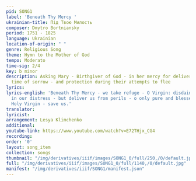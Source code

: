 ```yaml
---
pid: SONG1
label: 'Beneath Thy Mercy '
ukrainian-title: Під Твою Милость
composer: Dmytro Bortniansky
period: 1751 - 1825
language: Ukrainian
location-of-origin: " "
genre: Religious Song
theme: Hymn to the Mother of God
tempo: Moderato
time-sig: 2/4
key: b minor
description: Asking Mary - Birthgiver of God - in her mercy for deliverance from their
  time of sorrow - and protection during their attempts to flee
lyrics:
lyrics-english: 'Beneath Thy Mercy - we take refuge - O Virgin: disdain not our supplications
  in our distress - but deliver us from perils - o only pure and blessed one. Most
  Holy Virgin - save us.'
translator:
lyricist:
arrangement: Lesya Klimchenko
additional:
youtube-link: https://www.youtube.com/watch?v=E72THjx_CG4
recording:
order: '0'
layout: song_item
collection: songs
thumbnail: "/img/derivatives/iiif/images/SONG1_0/full/250,/0/default.jpg"
full: "/img/derivatives/iiif/images/SONG1_0/full/1140,/0/default.jpg"
manifest: "/img/derivatives/iiif/SONG1/manifest.json"
---
```

